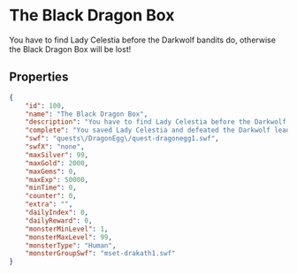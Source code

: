 # The Black Dragon Box

You have to find Lady Celestia before the Darkwolf bandits do, otherwise the Black Dragon Box will be lost!

## Properties

```json
{
    "id": 100,
    "name": "The Black Dragon Box",
    "description": "You have to find Lady Celestia before the Darkwolf bandits do, otherwise the Black Dragon Box will be lost!",
    "complete": "You saved Lady Celestia and defeated the Darkwolf leader Drakath (He seemed mad about it). The Black Dragon Box was stolen by a Sneevil. Now you must head to the town of Falconreach and speak with Twilly!",
    "swf": "quests\/DragonEgg\/quest-dragonegg1.swf",
    "swfX": "none",
    "maxSilver": 99,
    "maxGold": 2000,
    "maxGems": 0,
    "maxExp": 50000,
    "minTime": 0,
    "counter": 0,
    "extra": "",
    "dailyIndex": 0,
    "dailyReward": 0,
    "monsterMinLevel": 1,
    "monsterMaxLevel": 99,
    "monsterType": "Human",
    "monsterGroupSwf": "mset-drakath1.swf"
}
```

